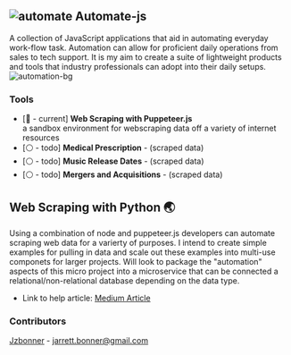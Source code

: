 ## ![automate](https://i.imgur.com/VPfMK4B.png) Automate-js
A collection of JavaScript applications that aid in automating everyday work-flow task. Automation can  allow for proficient daily operations from sales to tech support. It is my aim to create a suite of lightweight products and tools that industry professionals can adopt into their daily setups. 
![automation-bg](https://i.imgur.com/o39eifM.jpg?1)


### Tools 
* [🌊 - current] **Web Scraping with Puppeteer.js** <br /> 
a sandbox environment for webscraping data off a variety of internet resources 
* [⚪ - todo] **Medical Prescription** - (scraped data) 
* [⚪ - todo] **Music Release Dates** - (scraped data)
* [⚪ - todo] **Mergers and Acquisitions** - (scraped data)

## Web Scraping with Python 🌏
Using a combination of node and puppeteer.js developers can automate scraping web data for a varierty of purposes. I intend to create simple examples for pulling in data and scale out these examples into multi-use componets for larger projects. Will look to package the "automation" aspects of this micro project into a microservice that can be connected a relational/non-relational database depending on the data type. 

* Link to help article: [Medium Article](https://blog.bitsrc.io/web-scraping-with-puppeteer-e73e5fee7474)

### Contributors 
[Jzbonner](https://github.com/Jzbonner) - jarrett.bonner@gmail.com



